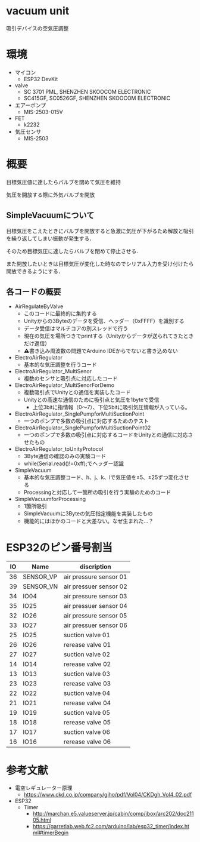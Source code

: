 # vacuum unit
吸引デバイスの空気圧調整

# 環境
* マイコン
  * ESP32 DevKit
* valve
  * SC 3701 PML, SHENZHEN SKOOCOM ELECTRONIC
  * SC415GF, SC0526GF, SHENZHEN SKOOCOM ELECTRONIC
* エアーポンプ
  * MIS-2503-015V
* FET
  * k2232
* 気圧センサ
  * MIS-2503

# 概要
目標気圧値に達したらバルブを閉めて気圧を維持

気圧を開放する際に外気バルブを開放

## SimpleVacuumについて
目標気圧をこえたときにバルブを開放すると急激に気圧が下がるため解放と吸引を繰り返してしまい振動が発生する．

そのため目標気圧に達したらバルブを閉めて停止させる．

また開放したいときは目標気圧が変化した時なのでシリアル入力を受け付けたら開放できるようにする．

## 各コードの概要
* AirRegulateByValve
  * このコードに最終的に集約する
  * Unityからの3Byteのデータを受信、ヘッダー（0xFFFF）を識別する
  * データ受信はマルチコアの別スレッドで行う
  * 現在の気圧を場所つきでprintする（Unityからデータが送られてきたときだけ返信）
  * ⚠書き込み周波数の問題でArduino IDEからでないと書き込めない
* ElectroAirRegulator
  * 基本的な気圧調整を行うコード
* ElectroAirRegulator_MultiSenor
  * 複数のセンサと吸引点に対応したコード
* ElectroAirRegulator_MultiSenorForDemo
  * 複数吸引点でUnityとの通信を実装したコード
  * Unityとの高速な通信のために吸引点と気圧を1byteで受信
    * 上位3bitに指情報（0～7）、下位5bitに吸引気圧情報が入っている。
* ElectroAirRegulator_SinglePumpforMultiSuctionPoint
  * 一つのポンプで多数の吸引点に対応するためのテスト
* ElectroAirRegulator_SinglePumpforMultiSuctionPoint02
  * 一つのポンプで多数の吸引点に対応するコードをUnityとの通信に対応させたもの
* ElectroAirRegulator_toUnityProtocol
  * 3Byte通信の確認のみの実験コード
  * while(Serial.read()!=0xff);でヘッダー認識
* SimpleVacuum
  * 基本的な気圧調整コード、h、j、k、lで気圧値を±5、±25ずつ変化させる
  * Processingと対応して一箇所の吸引を行う実験のためのコード
* SimpleVacuumforProcessing
  * 1箇所吸引
  * SimpleVacuumに3Byteの気圧指定機能を実装したもの
  * 機能的にはほかのコードと大差ない。なぜ生まれた…？


# ESP32のピン番号割当

| IO  | Name      | discription            |
| --- | --------- | ---------------------- |
| 36  | SENSOR_VP | air pressure sensor 01 |
| 39  | SENSOR_VN | air pressuer sensor 02 |
| 34  | IO04      | air pressure sensor 03 |
| 35  | IO25      | air pressuer sensor 04 |
| 32  | IO26      | air pressure sensor 05 |
| 33  | IO27      | air pressuer sensor 06 |
| 25  | IO25      | suction valve 01       |
| 26  | IO26      | rerease valve 01       |
| 27  | IO27      | suction valve 02       |
| 14  | IO14      | rerease valve 02       |
| 13  | IO13      | suction valve 03       |
| 23  | IO23      | rerease valve 03       |
| 22  | IO22      | suction valve 04       |
| 21  | IO21      | rerease valve 04       |
| 19  | IO19      | suction valve 05       |
| 18  | IO18      | rerease valve 05       |
| 17  | IO17      | suction valve 06       |
| 16  | IO16      | rerease valve 06       |

# 参考文献
* 電空レギュレーター原理
  * https://www.ckd.co.jp/company/giho/pdf/Vol04/CKDgh_Vol4_02.pdf
* ESP32
  * Timer 
    * http://marchan.e5.valueserver.jp/cabin/comp/jbox/arc202/doc21105.html
    * https://garretlab.web.fc2.com/arduino/lab/esp32_timer/index.html#timerBegin